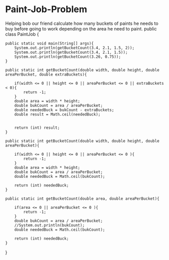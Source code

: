# Paint-Job-Problem
Helping bob our friend calculate how many buckets of paints he needs to buy before going to work depending on the area he need to paint. 
public class PaintJob {

    public static void main(String[] args){
        System.out.println(getBucketCount(3.4, 2.1, 1.5, 2));
        System.out.println(getBucketCount(3.4, 2.1, 1.5));
        System.out.println(getBucketCount(3.26, 0.75));
    }

    public static int getBucketCount(double width, double height, double areaPerBucket, double extraBuckets){

        if(width <= 0 || height <= 0 || areaPerBucket <= 0 || extraBuckets < 0){
            return -1;
        }
        double area = width * height;
        double bukCount = area / areaPerBucket;
        double neededBuck = bukCount - extraBuckets;
        double result = Math.ceil(neededBuck);


        return (int) result;
    }

    public static int getBucketCount(double width, double height, double areaPerBucket){

        if(width <= 0 || height <= 0 || areaPerBucket <= 0 ){
            return -1;
        }
        double area = width * height;
        double bukCount = area / areaPerBucket;
        double neededBuck = Math.ceil(bukCount);

        return (int) neededBuck;
    }

    public static int getBucketCount(double area, double areaPerBucket){

        if(area <= 0 || areaPerBucket <= 0 ){
            return -1;
        }
        double bukCount = area / areaPerBucket;
        //System.out.println(bukCount);
        double neededBuck = Math.ceil(bukCount);

        return (int) neededBuck;
    }
}
